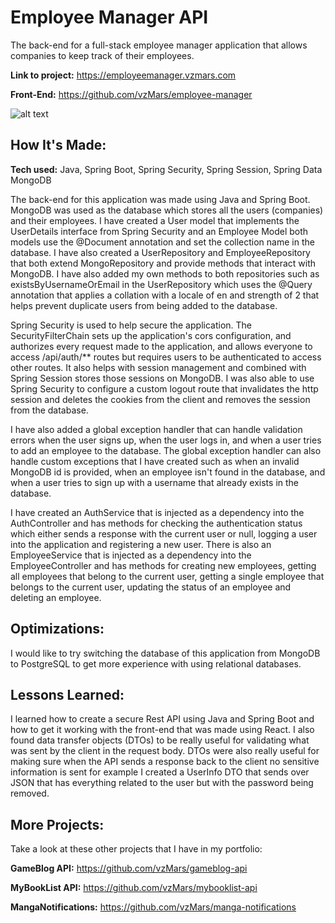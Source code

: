 # Employee Manager API

The back-end for a full-stack employee manager application that allows companies to keep track of their employees.

**Link to project:** https://employeemanager.vzmars.com

**Front-End:** https://github.com/vzMars/employee-manager

![alt text](https://i.imgur.com/dRCkzJk.png)

## How It's Made:

**Tech used:** Java, Spring Boot, Spring Security, Spring Session, Spring Data MongoDB

The back-end for this application was made using Java and Spring Boot. MongoDB was used as the database which stores all the users (companies) and their employees. I have created a User model that implements the UserDetails interface from Spring Security and an Employee Model both models use the @Document annotation and set the collection name in the database. I have also created a UserRepository and EmployeeRepository that both extend MongoRepository and provide methods that interact with MongoDB. I have also added my own methods to both repositories such as existsByUsernameOrEmail in the UserRepository which uses the @Query annotation that applies a collation with a locale of en and strength of 2 that helps prevent duplicate users from being added to the database.

Spring Security is used to help secure the application. The SecurityFilterChain sets up the application's cors configuration, and authorizes every request made to the application, and allows everyone to access /api/auth/** routes but requires users to be authenticated to access other routes. It also helps with session management and combined with Spring Session stores those sessions on MongoDB. I was also able to use Spring Security to configure a custom logout route that invalidates the http session and deletes the cookies from the client and removes the session from the database.

I have also added a global exception handler that can handle validation errors when the user signs up, when the user logs in, and when a user tries to add an employee to the database. The global exception handler can also handle custom exceptions that I have created such as when an invalid MongoDB id is provided, when an employee isn't found in the database, and when a user tries to sign up with a username that already exists in the database.

I have created an AuthService that is injected as a dependency into the AuthController and has methods for checking the authentication status which either sends a response with the current user or null, logging a user into the application and registering a new user. There is also an EmployeeService that is injected as a dependency into the EmployeeController and has methods for creating new employees, getting all employees that belong to the current user, getting a single employee that belongs to the current user, updating the status of an employee and deleting an employee.

## Optimizations:
I would like to try switching the database of this application from MongoDB to PostgreSQL to get more experience with using relational databases.

## Lessons Learned:
I learned how to create a secure Rest API using Java and Spring Boot and how to get it working with the front-end that was made using React. I also found data transfer objects (DTOs) to be really useful for validating what was sent by the client in the request body. DTOs were also really useful for making sure when the API sends a response back to the client no sensitive information is sent for example I created a UserInfo DTO that sends over JSON that has everything related to the user but with the password being removed.

## More Projects:

Take a look at these other projects that I have in my portfolio:

**GameBlog API:** https://github.com/vzMars/gameblog-api

**MyBookList API:** https://github.com/vzMars/mybooklist-api

**MangaNotifications:** https://github.com/vzMars/manga-notifications
